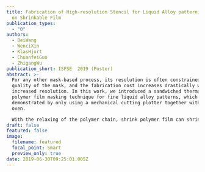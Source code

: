 ```yaml
---
title: Fabrication of High-resolution Stencil for Liquid Alloy patterning based
  on Shrinkable Film
publication_types:
  - "0"
authors:
  - BeiWang
  - WenciXin
  - KlasHjort
  - ChuanfeiGuo
  - ZhigangWu
publication_short: ISFSE  2019 (Poster)
abstract: >-
  For any other mask-based process, its resolution is often constrained by the
  quality of the mask, and the fabrication cost increases drastically with
  increased resolution. In this work, we introduced a sandwiched thermal shrink
  polymer film masking technique for fine liquid alloy patterns, which were
  demonstrated by only using a mechanical cutting plotter together with a common
  oven.

  With the relaxing of the polymer chain, shrink polymer film can shrink to a certain ratio after heating. By introducing shrink polymer film masking, the mask resolution could be tuned in some range towards higher resolution so that it becomes sufficient for more applications in stretchable electronics. Also, with different pre-stretched methods and parameters in manufacturing, the shrink polymer film could shrink uniaxiallyor biaxiallywith different shrink ratios. Here, we have found means to control the shrink ratio precisely and developed it into three-dimensional (3D) applications.
draft: false
featured: false
image:
  filename: featured
  focal_point: Smart
  preview_only: true
date: 2019-06-30T09:25:01.005Z
---
```

